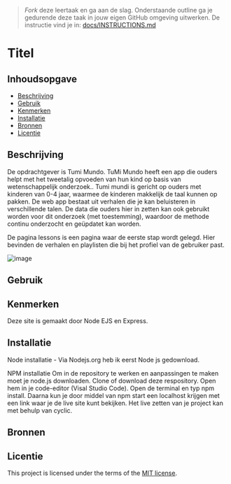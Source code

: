 > _Fork_ deze leertaak en ga aan de slag. Onderstaande outline ga je gedurende deze taak in jouw eigen GitHub omgeving uitwerken. De instructie vind je in: [docs/INSTRUCTIONS.md](docs/INSTRUCTIONS.md)

# Titel
<!-- Geef je project een titel en schrijf in één zin wat het is -->

## Inhoudsopgave

  * [Beschrijving](#beschrijving)
  * [Gebruik](#gebruik)
  * [Kenmerken](#kenmerken)
  * [Installatie](#installatie)
  * [Bronnen](#bronnen)
  * [Licentie](#licentie)

## Beschrijving
De opdrachtgever is Tumi Mundo. TuMi Mundo heeft een app die ouders helpt met het tweetalig opvoeden van hun kind op basis van wetenschappelijk onderzoek.. Tumi mundi is gericht op ouders met kinderen van 0-4 jaar, waarmee de kinderen makkelijk de taal kunnen op pakken. De web app bestaat uit verhalen die je kan beluisteren in verschillende talen. De data die ouders hier in zetten kan ook gebruikt worden voor dit onderzoek (met toestemming), waardoor de methode continu onderzocht en geüpdatet kan worden.

De pagina lessons is een pagina waar de eerste stap wordt gelegd. Hier bevinden de verhalen en playlisten die bij het profiel van de gebruiker past.


![image](https://github.com/RukiyaTossou/the-web-is-for-everyone-interactive-functionality/assets/114156045/ade88b68-4fa8-43c5-a38a-abac15fa9def)

<!-- Bij Beschrijving staat kort beschreven wat voor project het is en wat je hebt gemaakt -->
<!-- Voeg een mooie poster visual toe 📸 -->
<!-- Voeg een link toe naar Github Pages 🌐-->

## Gebruik
<!-- Bij Gebruik staat de user story, hoe het werkt en wat je er mee kan. -->

## Kenmerken
Deze site is gemaakt door Node EJS en Express.
<!-- Bij Kenmerken staat welke technieken zijn gebruikt en hoe. Wat is de HTML structuur? Wat zijn de belangrijkste dingen in CSS? Wat is er met JS gedaan en hoe? Misschien heb je iets met NodeJS gedaan, of heb je een framwork of library gebruikt? -->

## Installatie
Node installatie - Via Nodejs.org heb ik eerst Node js gedownload.

NPM installatie
Om in de repository te werken en aanpassingen te maken moet je node.js downloaden.
Clone of download deze respository.
Open hem in je code-editor (Visal Studio Code).
Open de terminal en typ npm install.
Daarna kun je door middel van npm start een localhost krijgen met een link waar je de live site kunt bekijken.
Het live zetten van je project kan met behulp van cyclic.
<!-- Bij Instalatie staat hoe een andere developer aan jouw repo kan werken -->


## Bronnen

## Licentie

This project is licensed under the terms of the [MIT license](./LICENSE).
